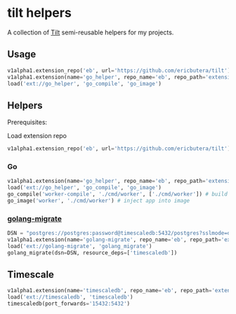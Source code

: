 # tilt helpers

A collection of [Tilt](https://tilt.dev) semi-reusable helpers for my projects.

## Usage

```py
v1alpha1.extension_repo('eb', url='https://github.com/ericbutera/tilt')
v1alpha1.extension(name='go_helper', repo_name='eb', repo_path='extensions/go_helper')
load('ext://go_helper', 'go_compile', 'go_image')
```

## Helpers

Prerequisites:

Load extension repo

```py
v1alpha1.extension_repo('eb', url='https://github.com/ericbutera/tilt')
```

### Go

```py
v1alpha1.extension(name='go_helper', repo_name='eb', repo_path='extensions/go_helper')
load('ext://go_helper', 'go_compile', 'go_image')
go_compile('worker-compile', './cmd/worker', ['./cmd/worker']) # build app
go_image('worker', './cmd/worker') # inject app into image
```

### [golang-migrate](./extensions/golang-migrate/)

```py
DSN = "postgres://postgres:password@timescaledb:5432/postgres?sslmode=disable"
v1alpha1.extension(name='golang-migrate', repo_name='eb', repo_path='extensions/golang-migrate')
load('ext://golang-migrate', 'golang_migrate')
golang_migrate(dsn=DSN, resource_deps=['timescaledb'])
```


## Timescale

```py
v1alpha1.extension(name='timescaledb', repo_name='eb', repo_path='extensions/timescaledb')
load('ext://timescaledb', 'timescaledb')
timescaledb(port_forwards='15432:5432')
```
